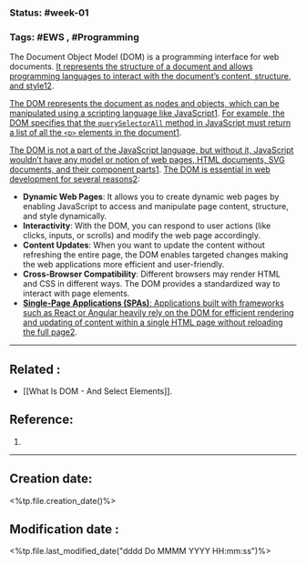 
### Status: #week-01

### Tags: #EWS  , #Programming 


The Document Object Model (DOM) is a programming interface for web documents. [It represents the structure of a document and allows programming languages to interact with the document’s content, structure, and style](https://developer.mozilla.org/en-US/docs/Web/API/Document_Object_Model/Introduction)[1](https://developer.mozilla.org/en-US/docs/Web/API/Document_Object_Model/Introduction)[2](https://www.geeksforgeeks.org/dom-document-object-model/).

[The DOM represents the document as nodes and objects, which can be manipulated using a scripting language like JavaScript](https://developer.mozilla.org/en-US/docs/Web/API/Document_Object_Model/Introduction)[1](https://developer.mozilla.org/en-US/docs/Web/API/Document_Object_Model/Introduction). [For example, the DOM specifies that the `querySelectorAll` method in JavaScript must return a list of all the `<p>` elements in the document](https://developer.mozilla.org/en-US/docs/Web/API/Document_Object_Model/Introduction)[1](https://developer.mozilla.org/en-US/docs/Web/API/Document_Object_Model/Introduction).

[The DOM is not a part of the JavaScript language, but without it, JavaScript wouldn’t have any model or notion of web pages, HTML documents, SVG documents, and their component parts](https://developer.mozilla.org/en-US/docs/Web/API/Document_Object_Model/Introduction)[1](https://developer.mozilla.org/en-US/docs/Web/API/Document_Object_Model/Introduction). [The DOM is essential in web development for several reasons](https://developer.mozilla.org/en-US/docs/Web/API/Document_Object_Model/Introduction)[2](https://www.geeksforgeeks.org/dom-document-object-model/):

- **Dynamic Web Pages**: It allows you to create dynamic web pages by enabling JavaScript to access and manipulate page content, structure, and style dynamically.
- **Interactivity**: With the DOM, you can respond to user actions (like clicks, inputs, or scrolls) and modify the web page accordingly.
- **Content Updates**: When you want to update the content without refreshing the entire page, the DOM enables targeted changes making the web applications more efficient and user-friendly.
- **Cross-Browser Compatibility**: Different browsers may render HTML and CSS in different ways. The DOM provides a standardized way to interact with page elements.
- [**Single-Page Applications (SPAs)**: Applications built with frameworks such as React or Angular heavily rely on the DOM for efficient rendering and updating of content within a single HTML page without reloading the full page](https://developer.mozilla.org/en-US/docs/Web/API/Document_Object_Model/Introduction)[2](https://www.geeksforgeeks.org/dom-document-object-model/).



______________________________________________________________________


## Related : 

- [[What Is DOM - And Select Elements]].

## Reference: 

1.  


---

  ## Creation date: 
  
  <%tp.file.creation_date()%> 
  
  
   ## Modification date :
   
   <%tp.file.last_modified_date("dddd Do MMMM YYYY HH:mm:ss")%>
